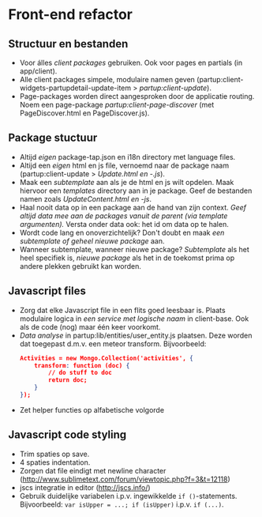 # Front-end refactor

## Structuur en bestanden
- Voor álles *client packages* gebruiken. Ook voor pages en partials (in app/client).
- Alle client packages simpele, modulaire namen geven (partup:client-widgets-partupdetail-update-item > *partup:client-update*).
- Page-packages worden direct aangesproken door de applicatie routing. Noem een page-package *partup:client-page-discover* (met PageDiscover.html en PageDiscover.js).

## Package stuctuur
- Altijd *eigen* package-tap.json en i18n directory met language files.
- Altijd een *eigen* html en js file, vernoemd naar de package naam (partup:client-update > *Update.html en -.js*).
- Maak een *subtemplate* aan als je de html en js wilt opdelen. Maak hiervoor een *templates* directory aan in je package. Geef de bestanden namen zoals *UpdateContent.html en -js*.
- Haal nooit data op in een package aan de hand van zijn context. *Geef altijd data mee aan de packages vanuit de parent (via template argumenten).* Versta onder data ook: het id om data op te halen.
- Wordt code lang en onoverzichtelijk? Don't doubt en maak *een subtemplate of geheel nieuwe package* aan.
- Wanneer subtemplate, wanneer nieuwe package? *Subtemplate* als het heel specifiek is, *nieuwe package* als het in de toekomst prima op andere plekken gebruikt kan worden.

## Javascript files
- Zorg dat elke Javascript file in een flits goed leesbaar is. Plaats modulaire logica in *een service met logische naam* in client-base. Ook als de code (nog) maar één keer voorkomt.
- *Data analyse* in partup:lib/entities/user_entity.js plaatsen. Deze worden dat toegepast d.m.v. een meteor transform. Bijvoorbeeld:
  ```json
  Activities = new Mongo.Collection('activities', {
      transform: function (doc) {
          // do stuff to doc
          return doc;
      }
  });
  ```
- Zet helper functies op alfabetische volgorde

## Javascript code styling
- Trim spaties op save.
- 4 spaties indentation.
- Zorgen dat file eindigt met newline character (http://www.sublimetext.com/forum/viewtopic.php?f=3&t=12118)
- jscs integratie in editor (http://jscs.info/)
- Gebruik duidelijke variabelen i.p.v. ingewikkelde `if ()`-statements. Bijvoorbeeld: `var isUpper = ...; if (isUpper)` i.p.v. `if (...)`.
